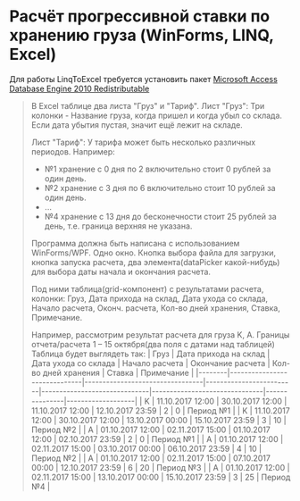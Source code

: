 # Расчёт прогрессивной ставки по хранению груза (WinForms, LINQ, Excel)
Для работы LinqToExcel требуется установить пакет [Microsoft Access Database Engine 2010 Redistributable](https://www.microsoft.com/en-in/download/details.aspx?id=13255)

>В Excel таблице два листа "Груз" и "Тариф".
>Лист "Груз":
>Три колонки - Название груза, когда пришел и когда убыл со склада. Если дата убытия пустая, значит ещё лежит на складе.
>
>Лист "Тариф":
>У тарифа может быть несколько различных периодов.
>Например: 
> * №1 хранение с 0 дня по 2 включительно стоит 0 рублей за один день.
> * №2 хранение с 3 дня по 6 включительно стоит 10 рублей за один день.
> * ...
> * №4 хранение с 13 дня до бесконечности стоит 25 рублей за день, т.е. граница верхняя не указана.
>
>
>Программа должна быть написана c использованием WinForms/WPF.
>Одно окно. Кнопка выбора файла для загрузки, кнопка запуска расчета, два элемента(dataPicker какой-нибудь) для выбора даты начала и окончания расчета. 
>
>Под ними таблица(grid-компонент) с результатами расчета, колонки:
>Груз, Дата прихода на склад, Дата ухода со склада, Начало расчета, Оконч. расчета, Кол-во дней хранения, Ставка, Примечание.
>
>Например, рассмотрим результат расчета для груза K, A.
>Границы отчета/расчета 1 – 15 октября(два поля с датами над таблицей)
>Таблица будет выглядеть так: 
>|  Груз  |   Дата   прихода на склад    |   Дата   ухода со склада        |   Начало   расчета      |     Окончание   расчета      |     Кол-во   дней хранения    |     Ставка    |     Примечание    |
>|--------|------------------------------|---------------------------------|-------------------------|------------------------------|-------------------------------|---------------|-------------------|
>|  K     |   11.10.2017 12:00           |   30.10.2017 12:00              |   11.10.2017 12:00      |     12.10.2017 23:59         |     2                         |     0         |     Период №1     |
>|  K     |   11.10.2017 12:00           |   30.10.2017 12:00              |   13.10.2017 00:00      |     15.10.2017 23:59         |     3                         |     10        |     Период №2     |
>|  A     |   01.10.2017 12:00           |   02.11.2017  15:00             |   01.10.2017 12:00      |     02.10.2017 23:59         |     2                         |     0         |     Период №1     |
>|  A     |   01.10.2017 12:00           |   02.11.2017  15:00             |   03.10.2017 00:00      |     06.10.2017 23:59         |     4                         |     10        |     Период №2     |
>|  A     |   01.10.2017 12:00           |   02.11.2017  15:00             |   07.10.2017 00:00      |     12.10.2017 23:59         |     6                         |     20        |     Период №3     |
>|  A     |   01.10.2017 12:00           |   02.11.2017  15:00             |   13.10.2017   00:00    |     15.10.2017   23:59       |     3                         |     25        |     Период №4     |
							


